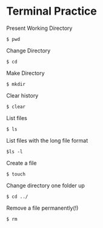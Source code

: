 # Terminal Practice

Present Working Directory

```$ pwd```

Change Directory

```$ cd ```

Make Directory

```$ mkdir```

Clear history

```$ clear```

List files

```$ ls```

List files with the long file format

```$ls -l```

Create a file

```$ touch```

Change directory one folder up

```$ cd ../```

Remove a file permanently(!)

```$ rm```
